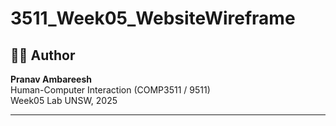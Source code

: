# 3511_Week05_WebsiteWireframe

## 👨‍💻 Author

**Pranav Ambareesh**  
Human-Computer Interaction (COMP3511 / 9511)  
Week05 Lab
UNSW, 2025

---